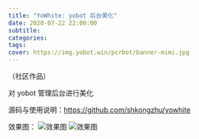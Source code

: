```yaml
---
title: "YoWhite: yobot 后台美化"
date: 2020-07-22 22:00:00
subtitle:
categories:
tags:
cover: https://img.yobot.win/pcrbot/banner-mimi.jpg
---
```


（社区作品）

对 yobot 管理后台进行美化

源码与使用说明：<https://github.com/shkongzhu/yowhite>

效果图：
![效果图](https://img.yobot.win/pcrbot/yowhite-index.png)
![效果图](https://img.yobot.win/pcrbot/yowhite-stat.png)
